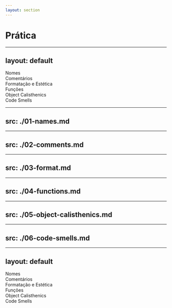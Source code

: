 ```yaml
---
layout: section
---
```


# Prática

---
layout: default
---

<div class="w-full h-full grid grid-cols-3 gap-4">
  <div class="box bg-sky-400">Nomes</div>
  <div class="box bg-yellow-400">Comentários</div>
  <div class="box bg-pink-400">Formatação e Estética</div>
  <div class="box bg-red-400">Funções</div>
  <div class="box bg-purple-400">Object Calisthenics</div>
  <div class="box bg-green-400">Code Smells</div>
</div>

---
src: ./01-names.md
---

---
src: ./02-comments.md
---

---
src: ./03-format.md
---

---
src: ./04-functions.md
---

---
src: ./05-object-calisthenics.md
---

---
src: ./06-code-smells.md
---

---
layout: default
---

<div class="w-full h-full grid grid-cols-3 gap-4">
  <div class="box bg-sky-400">Nomes</div>
  <div class="box bg-yellow-400">Comentários</div>
  <div class="box bg-pink-400">Formatação e Estética</div>
  <div class="box bg-red-400">Funções</div>
  <div class="box bg-purple-400">Object Calisthenics</div>
  <div class="box bg-green-400">Code Smells</div>
</div>